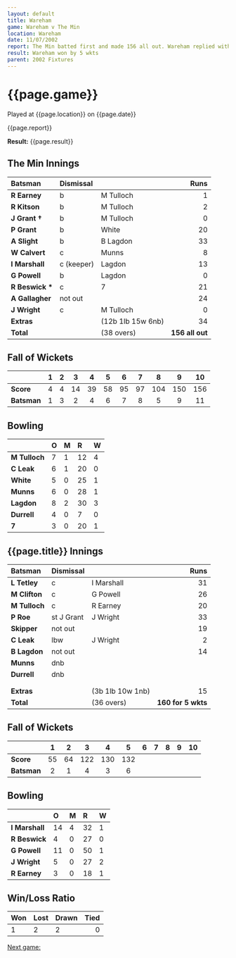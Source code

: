 ```yaml
---
layout: default
title: Wareham
game: Wareham v The Min
location: Wareham
date: 11/07/2002
report: The Min batted first and made 156 all out. Wareham replied with 160 for 5 wkts
result: Wareham won by 5 wkts
parent: 2002 Fixtures
---
```


# {{page.game}}

Played at {{page.location}} on {{page.date}}

{{page.report}}

**Result:** {{page.result}}

## The Min Innings

| Batsman | Dismissal |  | Runs |
|:---|:---|---|---:|
| **R Earney** | b | M Tulloch | 1 |
| **R Kitson** | b | M Tulloch | 2 |
| **J Grant &#8224;** | b | M Tulloch | 0 |
| **P Grant** | b | White | 20 |
| **A Slight** | b | B Lagdon | 33 |
| **W Calvert** | c | Munns | 8 |
| **I Marshall** | c (keeper) | Lagdon | 13 |
| **G Powell** | b | Lagdon | 0 |
| **R Beswick &#42;** | c | 7 | 21 |
| **A Gallagher** | not out |  | 24 |
| **J Wright** | c | M Tulloch | 0 |
| **Extras** | | (12b 1lb 15w 6nb) | 34 |
| **Total** | | (38 overs) | **156 all out** |

## Fall of Wickets

| | 1 | 2 | 3 | 4 | 5 | 6 | 7 | 8 | 9 | 10 |
|---|:---:|:---:|:---:|:---:|:---:|:---:|:---:|:---:|:---:|:---:|
| **Score** | 4 | 4 | 14 | 39 | 58 | 95 | 97 | 104 | 150 | 156 |
| **Batsman** | 1 | 3 | 2 | 4 | 6 | 7 | 8 | 5 | 9 | 11 |

## Bowling

| | O | M | R | W |
|---|:---|:---|:---|:---|
| **M Tulloch** | 7 | 1 | 12 | 4 |
| **C Leak** | 6 | 1 | 20 | 0 |
| **White** | 5 | 0 | 25 | 1 |
| **Munns** | 6 | 0 | 28 | 1 |
| **Lagdon** | 8 | 2 | 30 | 3 |
| **Durrell** | 4 | 0 | 7 | 0 |
| **7** | 3 | 0 | 20 | 1 |

## {{page.title}} Innings

| Batsman | Dismissal |  | Runs |
|:---|:---|---|---:|
| **L Tetley** | c | I Marshall | 31 |
| **M Clifton** | c | G Powell | 26 |
| **M Tulloch** | c | R Earney | 20 |
| **P Roe** | st J Grant | J Wright | 33 |
| **Skipper** | not out |  | 19 |
| **C Leak** | lbw | J Wright  | 2 |
| **B Lagdon** | not out |  | 14 |
| **Munns** | dnb |  |  |
| **Durrell** | dnb |  |  |
|  |  |  |  |
|  |  |  |  |
| **Extras** | | (3b 1lb 10w 1nb) | 15 |
| **Total** | | (36 overs) | **160 for 5 wkts** |

## Fall of Wickets

| | 1 | 2 | 3 | 4 | 5 | 6 | 7 | 8 | 9 | 10 |
|---|:---:|:---:|:---:|:---:|:---:|:---:|:---:|:---:|:---:|:---:|
| **Score** | 55 | 64 | 122 | 130 | 132 |  |  |  |  |  |
| **Batsman** | 2 | 1 | 4 | 3 | 6 |  |  |  |  |  |

## Bowling

| | O | M | R | W |
|---|:---|:---|:---|:---|
| **I Marshall** | 14 | 4 | 32 | 1 |
| **R Beswick** | 4 | 0 | 27 | 0 |
| **G Powell** | 11 | 0 | 50 | 1 |
| **J Wright** | 5 | 0 | 27 | 2 |
| **R Earney** | 3 | 0 | 18 | 1 |

## Win/Loss Ratio

| Won | Lost | Drawn | Tied |
|:---|:---|:---|---:|
| 1 | 2 | 2 | 0 |

[Next game:]({{page.next}})